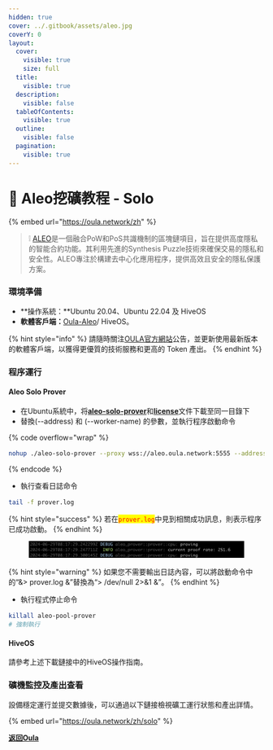 ```yaml
---
hidden: true
cover: ../.gitbook/assets/aleo.jpg
coverY: 0
layout:
  cover:
    visible: true
    size: full
  title:
    visible: true
  description:
    visible: false
  tableOfContents:
    visible: true
  outline:
    visible: false
  pagination:
    visible: true
---
```


# 🤖 Aleo挖礦教程 - Solo

{% embed url="https://oula.network/zh" %}

> &#x20;❕ [ALEO](https://www.aleo.org/)是一個融合PoW和PoS共識機制的區塊鏈項目，旨在提供高度隱私的智能合約功能。其利用先進的Synthesis Puzzle技術來確保交易的隱私和安全性。ALEO專注於構建去中心化應用程序，提供高效且安全的隱私保護方案。



### 環境準備

* **操作系統：**Ubuntu 20.04、Ubuntu 22.04 及 HiveOS
* **軟體客戶端：**[Oula-Aleo](https://github.com/oula-network/aleo/releases/tag/v1.6-testnet-beta)/ HiveOS。

{% hint style="info" %}
請隨時關注[OULA官方網站](https://oula.network/zh)公告，並更新使用最新版本的軟體客戶端，以獲得更優質的技術服務和更高的 Token 產出。
{% endhint %}

### 程序運行

#### **Aleo Solo Prover**

* 在Ubuntu系統中，将[**aleo-solo-prover**](https://github.com/oula-network/aleo/releases/download/v1.6-testnet-beta/aleo-solo-prover)和[**license**](https://github.com/oula-network/aleo/releases/download/v1.6-testnet-beta/license)文件下載至同一目錄下
* 替換(--address) 和  (--worker-name) 的參數，並執行程序啟動命令

{% code overflow="wrap" %}
```bash
nohup ./aleo-solo-prover --proxy wss://aleo.oula.network:5555 --address <YOUR_ALEO_ADDRESS> --worker-name <WORKER_NAME> > prover.log 2>&1 &
```
{% endcode %}

* 執行查看日誌命令

```bash
tail -f prover.log
```

{% hint style="success" %}
若在<mark style="color:red;">`prover.log`</mark>中見到相關成功訊息，則表示程序已成功啟動。
{% endhint %}

<figure><img src="../.gitbook/assets/image (1).png" alt=""><figcaption></figcaption></figure>

{% hint style="warning" %}
如果您不需要輸出日誌內容，可以將啟動命令中的“&> prover.log &”替換為“> /dev/null 2>&1 &”。
{% endhint %}

* 執行程式停止命令

```bash
killall aleo-pool-prover
# 強制執行
```

#### **HiveOS**

請參考上述下載鏈接中的HiveOS操作指南。



### 礦機監控及產出查看

設備穩定運行並提交數據後，可以通過以下鏈接檢視礦工運行狀態和產出詳情。



{% embed url="https://oula.network/zh/solo" %}



[**返回Oula**](https://oula.network/zh/login)
